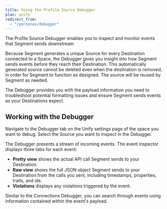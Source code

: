 ```yaml
---
title: Using the Profile Source Debugger
plan: unify
redirect_from:
  - "/personas/debugger"
---
```


The Profile Source Debugger enables you to inspect and monitor events that Segment sends downstream

Because Segment generates a unique Source for every Destination connected to a Space, the Debugger gives you insight into how Segment sends events before they reach their Destination. This automatically generated source cannot be deleted even when the destination is removed, in order for Segment to function as designed. The source will be reused by Segment as needed.

The Debugger provides you with the payload information you need to troubleshoot potential formatting issues and ensure Segment sends events as your Destinations expect.

## Working with the Debugger
 
Navigate to the Debugger tab on the Unify settings page of the space you want to debug. Select the Source you want to inspect in the Debugger.

The Debugger presents a stream of incoming events. The event inspector displays three tabs for each event:

* **Pretty view** shows the actual API call Segment sends to your Destination.
* **Raw view** shows the full JSON object Segment sends to your Destination from the calls you sent, including timestamps, properties, traits, and ids.
* **Violations** displays any violations triggered by the event.

Similar to the Connections Debugger, you can search through events using information contained within the event's payload.

